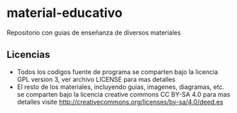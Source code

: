 # material-educativo

Repositorio con guias de enseñanza de diversos materiales

Licencias
---------
- Todos los codigos fuente de programa se comparten bajo la licencia GPL version 3, ver archivo LICENSE para mas detalles
- El resto de los materiales, incluyendo guias, imagenes, diagramas, etc. se comparten bajo la licencia creative commons CC BY-SA 4.0 para mas detalles visite http://creativecommons.org/licenses/by-sa/4.0/deed.es